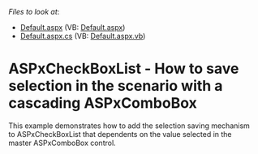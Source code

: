<!-- default file list -->
*Files to look at*:

* [Default.aspx](./CS/Default.aspx) (VB: [Default.aspx](./VB/Default.aspx))
* [Default.aspx.cs](./CS/Default.aspx.cs) (VB: [Default.aspx.vb](./VB/Default.aspx.vb))
<!-- default file list end -->
# ASPxCheckBoxList - How to save selection in the scenario with a cascading ASPxComboBox


<p>This example demonstrates how to add the selection saving mechanism to ASPxCheckBoxList that dependents on the value selected in the master ASPxComboBox control. </p>

<br/>


